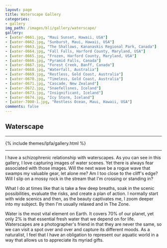 ```yaml
---
layout: page
title: Waterscape Gallery
categories:
- gallery
img_path: /images/bli/gallery/waterscape/
gallery:
- [water-0661.jpg, "Maui Sunset, Hawaii, USA"]
- [water-0662.jpg, "Sunburst, Maui, Hawaii, USA"]
- [water-0663.jpg, "The Shallows, Kananaskis Regional Park, Canada"]
- [water-0664.jpg, "Fall Falls, Harford County, Maryland, USA"]
- [water-0665.jpg, "Frozen, Harford County, Maryland, USA"]
- [water-0666.jpg, "Pyramid Falls, Canada"]
- [water-0667.jpg, "Forest Creek, Banff, Canada"]
- [water-0668.jpg, "Waterfall, Australia"]
- [water-0669.jpg, "Restless, Gold Coast, Australia"]
- [water-0670.jpg, "Timeless, Gold Coast, Australia"]
- [water-0671.jpg, "Cascade, New Zealand"]
- [water-0672.jpg, "Snaefellsnes, Iceland"]
- [water-0673.jpg, "Insignificant, Iceland"]
- [water-0674.jpg, "Icy Storm, Iceland"]
- [water-7000-1.jpg, "Restless Ocean, Maui, Hawaii, USA"]
comments: false
---
```


## Waterscape

---

{% include themes/lpfa/gallery.html %}

---

I have a schizophrenic relationship with waterscapes. As you can see in this gallery, I love capturing images of water scenes. Yet there is always fear associated with those images. Will the next wave be a rogue wave that swamps my valuable gear, let alone me? Am I too close to the cliff's edge? Will I slip on a mossy rock in the stream that I'm crossing or standing in?

What I do at times like that is take a few deep breaths, soak in the scenic possibilities, evaluate the risks, and create a plan of action. I normally start with wide scenics and then, as the beauty captivates me, I zoom deeper into my subject. By then I'm usually relaxed and in The Zone.

Water is the most vital element on Earth. It covers 70% of our planet, yet only 2% is that essential fresh water that we depend on for life. Waterscapes are a photographer's friend in that they are never the same, so we can visit a spot over and over and capture its different moods. As a naturalist, I feel that I have an obligation to represent our aquatic world in a way that allows us to appreciate its myriad gifts.
